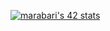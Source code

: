[![marabari's 42 stats](https://badge.mediaplus.ma/greenbinary/marabari?1337Badge=off&UM6P=off)](https://github.com/oakoudad/badge42)
